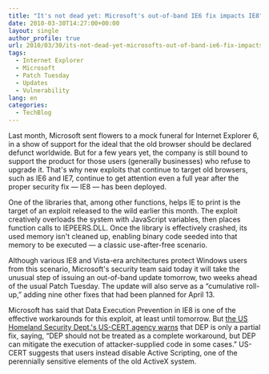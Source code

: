 ```yaml
---
title: "It's not dead yet: Microsoft's out-of-band IE6 fix impacts IE8"
date: 2010-03-30T14:27:00+00:00
layout: single
author_profile: true
url: 2010/03/30/its-not-dead-yet-microsofts-out-of-band-ie6-fix-impacts-ie8/
tags:
  - Internet Explorer
  - Microsoft
  - Patch Tuesday
  - Updates
  - Vulnerability
lang: en
categories: 
  - TechBlog
---
```

Last month, Microsoft sent flowers to a mock funeral for Internet Explorer 6, in a show of support for the ideal that the old browser should be declared defunct worldwide. But for a few years yet, the company is still bound to support the product for those users (generally businesses) who refuse to upgrade it. That's why new exploits that continue to target old browsers, such as IE6 and IE7, continue to get attention even a full year after the proper security fix — IE8 — has been deployed.

One of the libraries that, among other functions, helps IE to print is the target of an exploit released to the wild earlier this month. The exploit creatively overloads the system with JavaScript variables, then places function calls to IEPEERS.DLL. Once the library is effectively crashed, its used memory isn't cleaned up, enabling binary code seeded into that memory to be executed — a classic use-after-free scenario.

Although various IE8 and Vista-era architectures protect Windows users from this scenario, Microsoft's security team said today it will take the unusual step of issuing an out-of-band update tomorrow, two weeks ahead of the usual Patch Tuesday. The update will also serve as a “cumulative roll-up,” adding nine other fixes that had been planned for April 13.

Microsoft has said that Data Execution Prevention in IE8 is one of the effective workarounds for this exploit, at least until tomorrow. But [the US Homeland Security Dept.'s US-CERT agency warns](http://www.kb.cert.org/vuls/id/744549) that DEP is only a partial fix, saying, “DEP should not be treated as a complete workaround, but DEP can mitigate the execution of attacker-supplied code in some cases.” US-CERT suggests that users instead disable Active Scripting, one of the perennially sensitive elements of the old ActiveX system.